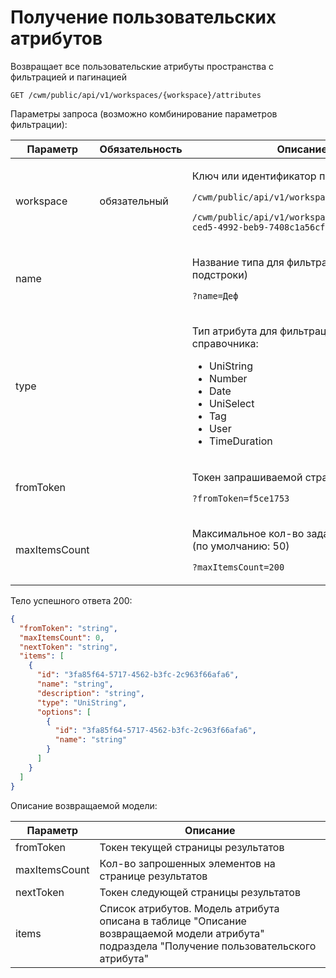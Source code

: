 # Получение пользовательских атрибутов

Возвращает все пользовательские атрибуты пространства с фильтрацией и пагинацией

`GET /cwm/public/api/v1/workspaces/{workspace}/attributes`

Параметры запроса (возможно комбинирование параметров фильтрации):

| Параметр      | Обязательность | Описание                                                                                                                                                                                                  |
| ------------- | -------------- | --------------------------------------------------------------------------------------------------------------------------------------------------------------------------------------------------------- |
| workspace     | обязательный   | <p>Ключ или идентификатор пространства</p><p><code>/cwm/public/api/v1/workspaces/KEY/workitems</code></p><p><code>/cwm/public/api/v1/workspaces/f5ce1753-ced5-4992-beb9-7408c1a56cf8/workitems</code></p> |
| name          |                | <p>Название типа для фильтрации (вхождение подстроки)</p><p><code>?name=Деф</code></p>                                                                                                                    |
| type          |                | <p>Тип атрибута для фильтрации. Значение из справочника:</p><ul><li>UniString</li><li>Number</li><li>Date</li><li>UniSelect</li><li>Tag</li><li>User</li><li>TimeDuration</li></ul>                       |
| fromToken     |                | <p>Токен запрашиваемой страницы</p><p><code>?fromToken=f5ce1753</code></p>                                                                                                                                |
| maxItemsCount |                | <p>Максимальное кол-во задач на странице (по умолчанию: 50)</p><p><code>?maxItemsCount=200</code></p>                                                                                                     |

Тело успешного ответа 200:

```json
{
  "fromToken": "string",
  "maxItemsCount": 0,
  "nextToken": "string",
  "items": [
    {
      "id": "3fa85f64-5717-4562-b3fc-2c963f66afa6",
      "name": "string",
      "description": "string",
      "type": "UniString",
      "options": [
        {
          "id": "3fa85f64-5717-4562-b3fc-2c963f66afa6",
          "name": "string"
        }
      ]
    }
  ]
}
```

Описание возвращаемой модели: &#x20;

| Параметр      | Описание                                                                                                                                      |
| ------------- | --------------------------------------------------------------------------------------------------------------------------------------------- |
| fromToken     | Токен текущей страницы результатов                                                                                                            |
| maxItemsCount | Кол-во запрошенных элементов на странице результатов                                                                                          |
| nextToken     | Токен следующей страницы результатов                                                                                                          |
| items         | Список атрибутов. Модель атрибута описана в таблице "Описание возвращаемой модели атрибута" подраздела "Получение пользовательского атрибута" |
